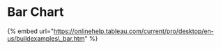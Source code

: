# Bar Chart

{% embed url="https://onlinehelp.tableau.com/current/pro/desktop/en-us/buildexamples\_bar.htm" %}

